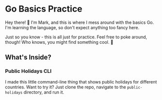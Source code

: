 # Go Basics Practice

Hey there! 👋 I'm Mark, and this is where I mess around with the basics Go.
I'm learning the language, so don't expect anything too fancy here.

Just so you know - this is all just for practice. Feel free to poke around, though! Who knows, you might find something cool. 🚀

## What's Inside?

### Public Holidays CLI

I made this little command-line thing that shows public holidays for different countries. Want to try it? Just clone the repo, navigate to the `public-holidays` directory, and run it.

